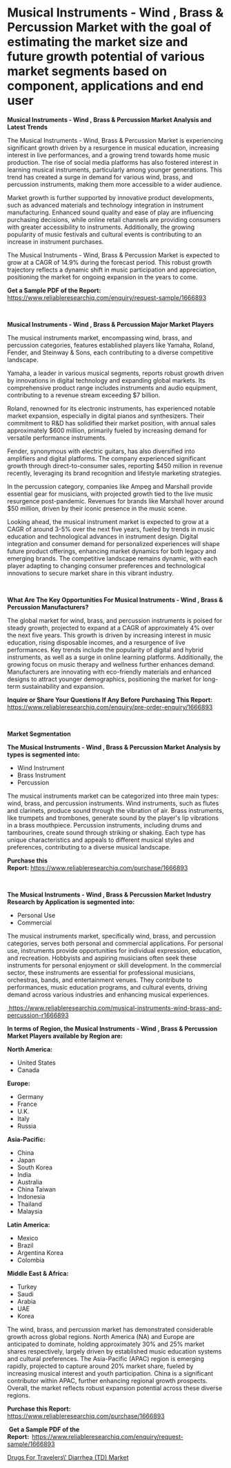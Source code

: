 <p><h1>Musical Instruments - Wind , Brass & Percussion Market with the goal of estimating the market size and future growth potential of various market segments based on component, applications and end user</h1></p><p><strong>Musical Instruments - Wind , Brass & Percussion Market Analysis and Latest Trends</strong></p>
<p><p>The Musical Instruments - Wind, Brass & Percussion Market is experiencing significant growth driven by a resurgence in musical education, increasing interest in live performances, and a growing trend towards home music production. The rise of social media platforms has also fostered interest in learning musical instruments, particularly among younger generations. This trend has created a surge in demand for various wind, brass, and percussion instruments, making them more accessible to a wider audience.</p><p>Market growth is further supported by innovative product developments, such as advanced materials and technology integration in instrument manufacturing. Enhanced sound quality and ease of play are influencing purchasing decisions, while online retail channels are providing consumers with greater accessibility to instruments. Additionally, the growing popularity of music festivals and cultural events is contributing to an increase in instrument purchases.</p><p>The Musical Instruments - Wind, Brass & Percussion Market is expected to grow at a CAGR of 14.9% during the forecast period. This robust growth trajectory reflects a dynamic shift in music participation and appreciation, positioning the market for ongoing expansion in the years to come.</p></p>
<p><strong>Get a Sample PDF of the Report:&nbsp;</strong> <a href="https://www.reliableresearchiq.com/enquiry/request-sample/1666893?utm_campaign=3381&utm_medium=2&utm_source=Github&utm_content=ia&utm_term=23032025&utm_id=musical-instruments-wind-brass-percussion">https://www.reliableresearchiq.com/enquiry/request-sample/1666893</a></p>
<p>&nbsp;</p>
<p><strong>Musical Instruments - Wind , Brass & Percussion Major Market Players</strong></p>
<p><p>The musical instruments market, encompassing wind, brass, and percussion categories, features established players like Yamaha, Roland, Fender, and Steinway & Sons, each contributing to a diverse competitive landscape. </p><p>Yamaha, a leader in various musical segments, reports robust growth driven by innovations in digital technology and expanding global markets. Its comprehensive product range includes instruments and audio equipment, contributing to a revenue stream exceeding $7 billion.</p><p>Roland, renowned for its electronic instruments, has experienced notable market expansion, especially in digital pianos and synthesizers. Their commitment to R&D has solidified their market position, with annual sales approximately $600 million, primarily fueled by increasing demand for versatile performance instruments.</p><p>Fender, synonymous with electric guitars, has also diversified into amplifiers and digital platforms. The company experienced significant growth through direct-to-consumer sales, reporting $450 million in revenue recently, leveraging its brand recognition and lifestyle marketing strategies.</p><p>In the percussion category, companies like Ampeg and Marshall provide essential gear for musicians, with projected growth tied to the live music resurgence post-pandemic. Revenues for brands like Marshall hover around $50 million, driven by their iconic presence in the music scene.</p><p>Looking ahead, the musical instrument market is expected to grow at a CAGR of around 3-5% over the next five years, fueled by trends in music education and technological advances in instrument design. Digital integration and consumer demand for personalized experiences will shape future product offerings, enhancing market dynamics for both legacy and emerging brands. The competitive landscape remains dynamic, with each player adapting to changing consumer preferences and technological innovations to secure market share in this vibrant industry.</p></p>
<p>&nbsp;</p>
<p><strong>What Are The Key Opportunities For Musical Instruments - Wind , Brass & Percussion Manufacturers?</strong></p>
<p><p>The global market for wind, brass, and percussion instruments is poised for steady growth, projected to expand at a CAGR of approximately 4% over the next five years. This growth is driven by increasing interest in music education, rising disposable incomes, and a resurgence of live performances. Key trends include the popularity of digital and hybrid instruments, as well as a surge in online learning platforms. Additionally, the growing focus on music therapy and wellness further enhances demand. Manufacturers are innovating with eco-friendly materials and enhanced designs to attract younger demographics, positioning the market for long-term sustainability and expansion.</p></p>
<p><strong>Inquire or Share Your Questions If Any Before Purchasing This Report:</strong> <a href="https://www.reliableresearchiq.com/enquiry/pre-order-enquiry/1666893?utm_campaign=3381&utm_medium=2&utm_source=Github&utm_content=ia&utm_term=23032025&utm_id=musical-instruments-wind-brass-percussion">https://www.reliableresearchiq.com/enquiry/pre-order-enquiry/1666893</a></p>
<p>&nbsp;</p>
<p><strong>Market Segmentation</strong></p>
<p><strong>The Musical Instruments - Wind , Brass & Percussion Market Analysis by types is segmented into:</strong></p>
<p><ul><li>Wind Instrument</li><li>Brass Instrument</li><li>Percussion</li></ul></p>
<p><p>The musical instruments market can be categorized into three main types: wind, brass, and percussion instruments. Wind instruments, such as flutes and clarinets, produce sound through the vibration of air. Brass instruments, like trumpets and trombones, generate sound by the player's lip vibrations in a brass mouthpiece. Percussion instruments, including drums and tambourines, create sound through striking or shaking. Each type has unique characteristics and appeals to different musical styles and preferences, contributing to a diverse musical landscape.</p></p>
<p><strong>Purchase this Report:&nbsp;</strong><a href="https://www.reliableresearchiq.com/purchase/1666893?utm_campaign=3381&utm_medium=2&utm_source=Github&utm_content=ia&utm_term=23032025&utm_id=musical-instruments-wind-brass-percussion">https://www.reliableresearchiq.com/purchase/1666893</a></p>
<p>&nbsp;</p>
<p><strong>The Musical Instruments - Wind , Brass & Percussion Market Industry Research by Application is segmented into:</strong></p>
<p><ul><li>Personal Use</li><li>Commercial</li></ul></p>
<p><p>The musical instruments market, specifically wind, brass, and percussion categories, serves both personal and commercial applications. For personal use, instruments provide opportunities for individual expression, education, and recreation. Hobbyists and aspiring musicians often seek these instruments for personal enjoyment or skill development. In the commercial sector, these instruments are essential for professional musicians, orchestras, bands, and entertainment venues. They contribute to performances, music education programs, and cultural events, driving demand across various industries and enhancing musical experiences.</p></p>
<p><a href="https://www.reliableresearchiq.com/musical-instruments-wind-brass-and-percussion-r1666893?utm_campaign=3381&utm_medium=2&utm_source=Github&utm_content=ia&utm_term=23032025&utm_id=musical-instruments-wind-brass-percussion">&nbsp;https://www.reliableresearchiq.com/musical-instruments-wind-brass-and-percussion-r1666893</a></p>
<p><strong>In terms of Region, the Musical Instruments - Wind , Brass & Percussion Market Players available by Region are:</strong></p>
<p>
    <p> <strong> North America: </strong>
        <ul>
            <li>United States</li>
            <li>Canada</li>
        </ul>
        </p> 
    <p> <strong> Europe: </strong>
        <ul>
            <li>Germany</li>
            <li>France</li>
            <li>U.K.</li>
            <li>Italy</li>
            <li>Russia</li>
        </ul>
        </p> 
    <p> <strong> Asia-Pacific: </strong>
        <ul>
            <li>China</li>
            <li>Japan</li>
            <li>South Korea</li>
            <li>India</li>
            <li>Australia</li>
            <li>China Taiwan</li>
            <li>Indonesia</li>
            <li>Thailand</li>
            <li>Malaysia</li>
        </ul>
        </p> 
    <p> <strong> Latin America: </strong>
        <ul>
            <li>Mexico</li>
            <li>Brazil</li>
            <li>Argentina Korea</li>
            <li>Colombia</li>
        </ul>
        </p> 
    <p> <strong> Middle East & Africa: </strong>
        <ul>
            <li>Turkey</li>
            <li>Saudi</li>
            <li>Arabia</li>
            <li>UAE</li>
            <li>Korea</li>
        </ul>
    </p>
    </p>
<p><p>The wind, brass, and percussion market has demonstrated considerable growth across global regions. North America (NA) and Europe are anticipated to dominate, holding approximately 30% and 25% market shares respectively, largely driven by established music education systems and cultural preferences. The Asia-Pacific (APAC) region is emerging rapidly, projected to capture around 20% market share, fueled by increasing musical interest and youth participation. China is a significant contributor within APAC, further enhancing regional growth prospects. Overall, the market reflects robust expansion potential across these diverse regions.</p></p>
<p><strong>Purchase this Report: </strong><a href="https://www.reliableresearchiq.com/purchase/1666893?utm_campaign=3381&utm_medium=2&utm_source=Github&utm_content=ia&utm_term=23032025&utm_id=musical-instruments-wind-brass-percussion">https://www.reliableresearchiq.com/purchase/1666893</a></p>
<p>&nbsp;<strong>Get a Sample PDF of the Report:&nbsp;&nbsp;</strong><a href="https://www.reliableresearchiq.com/enquiry/request-sample/1666893?utm_campaign=3381&utm_medium=2&utm_source=Github&utm_content=ia&utm_term=23032025&utm_id=musical-instruments-wind-brass-percussion">https://www.reliableresearchiq.com/enquiry/request-sample/1666893</a></p>
<p><strong></strong></p>
<p><p><a href="https://github.com/abidomamen/Market-Research-Report-List-1/blob/main/drugs-for-travelers-diarrhea-td-market.md?utm_campaign=3381&utm_medium=2&utm_source=Github&utm_content=ia&utm_term=23032025&utm_id=musical-instruments-wind-brass-percussion">Drugs For Travelers\' Diarrhea (TD) Market</a></p></p>